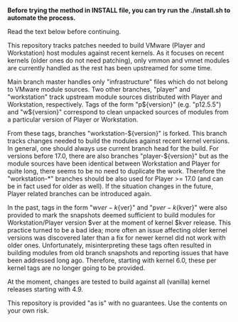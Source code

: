 **Before trying the method in INSTALL file, you can try run the ./install.sh to automate the process.**

Read the text below before continuing.

This repository tracks patches needed to build VMware (Player and
Workstation) host modules against recent kernels. As it focuses on recent
kernels (older ones do not need patching), only vmmon and vmnet modules are
currently handled as the rest has been upstreamed for some time.

Main branch master handles only "infrastructure" files which do not belong
to VMware module sources. Two other branches, "player" and "workstation"
track upstream module sources distributed with Player and Workstation,
respectively. Tags of the form "p${version}" (e.g.  "p12.5.5") and
"w${version}" correspond to clean unpacked sources of modules from
a particular version of Player or Workstation.

From these tags, branches "workstation-${version}" is forked. This branch
tracks changes needed to build the modules against recent kernel versions.
In general, one should always use current branch head for the build. For
versions before 17.0, there are also branches "player-${version}" but as
the module sources have been identical between Workstation and Player for
quite long, there seems to be no need to duplicate the work. Therefore the
"workstation-*" branches should be also used for Player >= 17.0 (and can be
in fact used for older as well). If the situation changes in the future,
Player related branches can be introduced again.

In the past, tags in the form "w${ver}-k${ver}" and "p${ver}-k${kver}" were
also provided to mark the snapshots deemed sufficient to build modules for
Workstation/Player version $ver at the moment of kernel $kver release. This
practice turned to be a bad idea; more often an issue affecting older
kernel versions was discovered later than a fix for newer kernel did not
work with older ones. Unfortunately, misinterpreting these tags often
resulted in building modules from old branch snapshots and reporting issues
that have been addressed long ago. Therefore, starting with kernel 6.0,
these per kernel tags are no longer going to be provided.

At the moment, changes are tested to build against all (vanilla) kernel
releases starting with 4.9.

This repository is provided "as is" with no guarantees. Use the contents on
your own risk.
